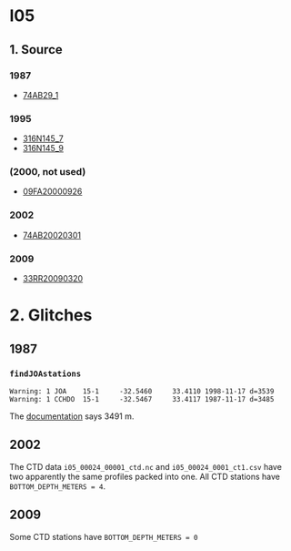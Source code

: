 # I05
## 1. Source

### 1987
+ [74AB29_1](https://cchdo.ucsd.edu/cruise/74AB29_1)

### 1995
+ [316N145_7](https://cchdo.ucsd.edu/cruise/316N145_7)
+ [316N145_9](https://cchdo.ucsd.edu/cruise/316N145_9)

### (2000, not used)
+ [09FA20000926](https://cchdo.ucsd.edu/cruise/09FA20000926)

### 2002
+ [74AB20020301](https://cchdo.ucsd.edu/cruise/74AB20020301)

### 2009
+ [33RR20090320](https://cchdo.ucsd.edu/cruise/33RR20090320)

# 2. Glitches

## 1987
### `findJOAstations`
~~~
Warning: 1 JOA    15-1     -32.5460     33.4110 1998-11-17 d=3539
Warning: 1 CCHDO  15-1     -32.5467     33.4117 1987-11-17 d=3485
~~~
The [documentation](https://cchdo.ucsd.edu/data/2179/i05pdo.txt) says 3491 m.

## 2002
The CTD data `i05_00024_00001_ctd.nc` and 
`i05_00024_0001_ct1.csv` have two apparently the same profiles packed into one.
All CTD stations have `BOTTOM_DEPTH_METERS = 4`.

## 2009
Some CTD stations have `BOTTOM_DEPTH_METERS = 0`

